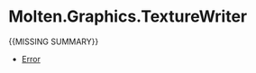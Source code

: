 ﻿  
# Molten.Graphics.TextureWriter
{{MISSING SUMMARY}}
  
*  [Error](docs/Molten.Render/Molten/Graphics/TextureWriter/Error.md)